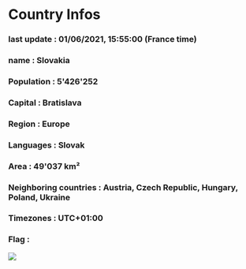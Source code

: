# Country  Infos
### last update : 01/06/2021, 15:55:00 (France time)

### name : Slovakia
### Population : 5'426'252
### Capital : Bratislava
### Region : Europe
### Languages : Slovak
### Area : 49'037 km²
### Neighboring countries : Austria, Czech Republic, Hungary, Poland, Ukraine
### Timezones : UTC+01:00

### Flag :
![](https://restcountries.eu/data/svk.svg)